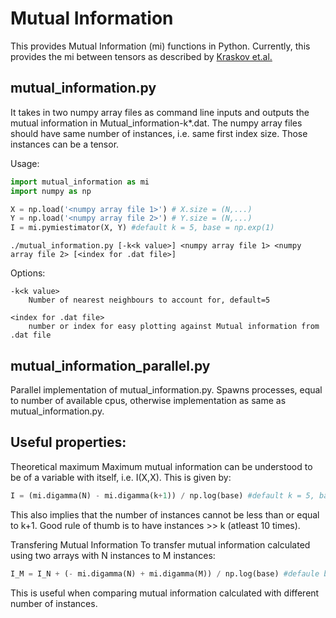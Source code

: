Mutual Information
==================
This provides Mutual Information (mi) functions in Python. Currently, this provides the mi between tensors as described by [Kraskov et.al.](https://arxiv.org/pdf/cond-mat/0305641.pdf)


mutual_information.py
---------------------

It takes in two numpy array files as command line inputs and outputs the mutual information in Mutual_information-k*.dat. The numpy array files should have same number of instances, i.e. same first index size. Those instances can be a tensor.

Usage: 

```python
import mutual_information as mi
import numpy as np

X = np.load('<numpy array file 1>') # X.size = (N,...)
Y = np.load('<numpy array file 2>') # Y.size = (N,...)
I = mi.pymiestimator(X, Y) #default k = 5, base = np.exp(1)
```

```
./mutual_information.py [-k<k value>] <numpy array file 1> <numpy array file 2> [<index for .dat file>]
```

Options:

    -k<k value>
        Number of nearest neighbours to account for, default=5
        
    <index for .dat file>
        number or index for easy plotting against Mutual information from .dat file
        
mutual_information_parallel.py
---------------------

Parallel implementation of mutual_information.py. Spawns processes, equal to number of available cpus, otherwise implementation as same as mutual_information.py.

Useful properties:
-----------------

Theoretical maximum
Maximum mutual information can be understood to be of a variable with itself, i.e. I(X,X). This is given by:
```python
I = (mi.digamma(N) - mi.digamma(k+1)) / np.log(base) #default k = 5, base = np.exp(1)
```
This also implies that the number of instances cannot be less than or equal to k+1. Good rule of thumb is to have instances >> k (atleast 10 times).

Transfering Mutual Information
To transfer mutual information calculated using two arrays with N instances to M instances:
```python
I_M = I_N + (- mi.digamma(N) + mi.digamma(M)) / np.log(base) #defaule base = np.exp(1)
```
This is useful when comparing mutual information calculated with different number of instances.
